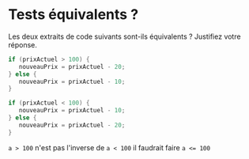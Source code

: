 # Tests équivalents ? 

Les deux extraits de code suivants sont-ils équivalents ? Justifiez votre réponse.

~~~cpp 
if (prixActuel > 100) {
   nouveauPrix = prixActuel - 20;
} else {
   nouveauPrix = prixActuel - 10;
}
~~~

~~~cpp 
if (prixActuel < 100) {
   nouveauPrix = prixActuel - 10;
} else {
   nouveauPrix = prixActuel - 20;
}
~~~

`a > 100` n'est pas l'inverse de `a < 100`
il faudrait faire `a <= 100`